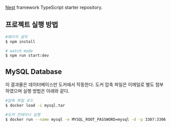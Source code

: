 [Nest](https://github.com/nestjs/nest) framework TypeScript starter repository.

## 프로젝트 실행 방법

```bash
#패키지 설치
$ npm install

# watch mode
$ npm run start:dev
```

## MySQL Database
이 결과물은 데이터베이스만 도커에서 작동한다. 
도커 압축 파일은 이메일로 별도 첨부하였으며 실행 방법은 아래와 같다.

```bash
#압축 파일 로드
$ docker load -i mysql.tar

#도커 컨테이너 실행
$ docker run --name mysql -e MYSQL_ROOT_PASSWORD=mysql -d -p 3307:3306 mysql:8.0.22
```
